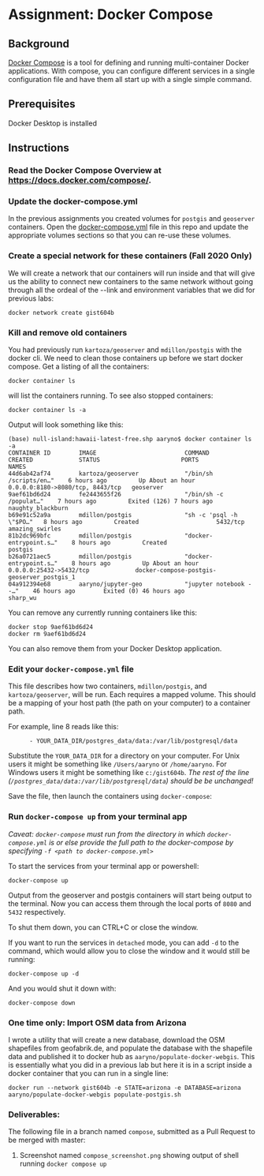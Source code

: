 # Assignment: Docker Compose

## Background
[Docker Compose](https://docs.docker.com/compose/) is a tool for defining and running multi-container Docker applications. 
With compose, you can configure different services in a single configuration file and have them all start up with a single
simple command. 

## Prerequisites
Docker Desktop is installed

## Instructions
### Read the Docker Compose Overview at https://docs.docker.com/compose/. 

### Update the docker-compose.yml 
In the previous assignments you created volumes for `postgis` and `geoserver` containers. Open the [docker-compose.yml](docker-compose.yml) file in this repo and update the appropriate volumes sections so that you can re-use these volumes.

### Create a special network for these containers (Fall 2020 Only)
We will create a network that our containers will run inside and that will give us the ability to connect new containers to the same network without going through all the ordeal of the --link and environment variables that we did for previous labs:
```
docker network create gist604b
```

### Kill and remove old containers
You had previously run `kartoza/geoserver` and `mdillon/postgis` with the docker cli. We need to clean those containers up
before we start docker compose. Get a listing of all the containers:
```
docker container ls 
```
will list the containers running. To see also stopped containers:
```
docker container ls -a
```
Output will look something like this:
```
(base) null-island:hawaii-latest-free.shp aaryno$ docker container ls -a
CONTAINER ID        IMAGE                         COMMAND                   CREATED             STATUS                       PORTS                              NAMES
44d6ab42af74        kartoza/geoserver             "/bin/sh /scripts/en…"    6 hours ago         Up About an hour             0.0.0.0:8180->8080/tcp, 8443/tcp   geoserver
9aef61bd6d24        fe2443655f26                  "/bin/sh -c /populat…"    7 hours ago         Exited (126) 7 hours ago                                        naughty_blackburn
b69e91c52a9a        mdillon/postgis               "sh -c 'psql -h \"$PO…"   8 hours ago         Created                      5432/tcp                           amazing_swirles
81b2dc969bfc        mdillon/postgis               "docker-entrypoint.s…"    8 hours ago         Created                                                         postgis
b26a0721aec5        mdillon/postgis               "docker-entrypoint.s…"    8 hours ago         Up About an hour             0.0.0.0:25432->5432/tcp             docker-compose-postgis-geoserver_postgis_1
04a912394e68        aaryno/jupyter-geo            "jupyter notebook --…"    46 hours ago        Exited (0) 46 hours ago                                         sharp_wu
```
You can remove any currently running containers like this:
```
docker stop 9aef61bd6d24
docker rm 9aef61bd6d24
```
You can also remove them from your Docker Desktop application.

### Edit your `docker-compose.yml` file
This file describes how two containers, `mdillon/postgis`, and `kartoza/geoserver`, will be run. Each requires a mapped volume. This should be a mapping of your host path (the path on your computer) to a container path. 

For example, line 8 reads like this:
```
      - YOUR_DATA_DIR/postgres_data/data:/var/lib/postgresql/data
```
Substitute the `YOUR_DATA_DIR` for a directory on your computer. For Unix users it might be something like `/Users/aaryno` or `/home/aaryno`. For Windows users it might be something like `c:/gist604b`. _The rest of the line (`/postgres_data/data:/var/lib/postgresql/data`) should be be unchanged!_

Save the file, then launch the containers using `docker-compose`:

### Run `docker-compose up` from your terminal app
_Caveat: `docker-compose` must run from the directory in which `docker-compose.yml` is or else provide the full path to the docker-compose by specifying `-f <path to docker-compose.yml>`_

To start the services from your terminal app or powershell:
```
docker-compose up
```
Output from the geoserver and postgis containers will start being output to the terminal. Now you can access them through the local ports of `8080` and `5432` respectively.

To shut them down, you can CTRL+C or close the window.

If you want to run the services in `detached` mode, you can add `-d` to the command, which would allow you to close the window and it would still be running:
```
docker-compose up -d
```
And you would shut it down with:
```
docker-compose down
```

### One time only: Import OSM data from Arizona
I wrote a utility that will create a new database, download the OSM shapefiles from geofabrik.de, and populate the database with the shapefile data and published it to docker hub as `aaryno/populate-docker-webgis`. This is essentially what you did in a previous lab but here it is in a script inside a docker container that you can run in a single line:
```
docker run --network gist604b -e STATE=arizona -e DATABASE=arizona aaryno/populate-docker-webgis populate-postgis.sh
```

### Deliverables:

The following file in a branch named `compose`, submitted as a Pull Request to be merged with master:
1) Screenshot named `compose_screenshot.png` showing output of shell running `docker compose up`

